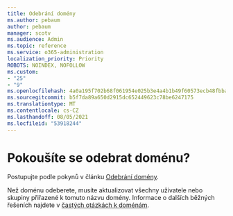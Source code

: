 ```yaml
---
title: Odebrání domény
ms.author: pebaum
author: pebaum
manager: scotv
ms.audience: Admin
ms.topic: reference
ms.service: o365-administration
localization_priority: Priority
ROBOTS: NOINDEX, NOFOLLOW
ms.custom:
- "25"
- "9"
ms.openlocfilehash: 4a0a195f702b68f061954e025b3e4a4b1b49f60573ecb48fbbaaa6920a58f3f3
ms.sourcegitcommit: b5f7da89a650d2915dc652449623c78be6247175
ms.translationtype: MT
ms.contentlocale: cs-CZ
ms.lasthandoff: 08/05/2021
ms.locfileid: "53918244"
---
```

# <a name="trying-to-remove-your-domain"></a>Pokoušíte se odebrat doménu?

Postupujte podle pokynů v článku [Odebrání domény](/microsoft-365/admin/get-help-with-domains/remove-a-domain).
  
Než doménu odeberete, musíte aktualizovat všechny uživatele nebo skupiny přiřazené k tomuto názvu domény. Informace o dalších běžných řešeních najdete v [častých otázkách k doménám](/microsoft-365/admin/setup/domains-faq).
  